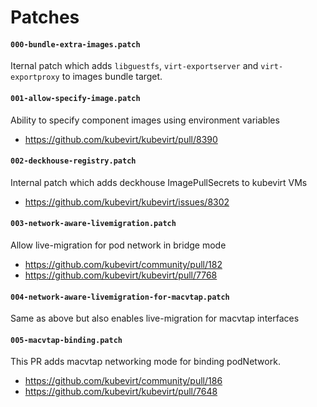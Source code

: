 # Patches

#### `000-bundle-extra-images.patch`

Iternal patch which adds `libguestfs`, `virt-exportserver` and `virt-exportproxy`
to images bundle target.

#### `001-allow-specify-image.patch`

Ability to specify component images using environment variables

- https://github.com/kubevirt/kubevirt/pull/8390

#### `002-deckhouse-registry.patch`

Internal patch which adds deckhouse ImagePullSecrets to kubevirt VMs

- https://github.com/kubevirt/kubevirt/issues/8302

#### `003-network-aware-livemigration.patch`

Allow live-migration for pod network in bridge mode

- https://github.com/kubevirt/community/pull/182
- https://github.com/kubevirt/kubevirt/pull/7768

#### `004-network-aware-livemigration-for-macvtap.patch`

Same as above but also enables live-migration for macvtap interfaces

#### `005-macvtap-binding.patch`

This PR adds macvtap networking mode for binding podNetwork.

- https://github.com/kubevirt/community/pull/186
- https://github.com/kubevirt/kubevirt/pull/7648
